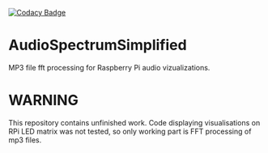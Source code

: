 [![Codacy Badge](https://api.codacy.com/project/badge/Grade/42c2f38e4ab448fd982869f910fb1904)](https://www.codacy.com/manual/Kryszak/AudioSpectrumSimplified?utm_source=github.com&amp;utm_medium=referral&amp;utm_content=Kryszak/AudioSpectrumSimplified&amp;utm_campaign=Badge_Grade)

# AudioSpectrumSimplified
MP3 file fft processing for Raspberry Pi audio vizualizations.

# WARNING 
This repository contains unfinished work. Code displaying visualisations on RPi LED matrix was not tested, so only working part is FFT processing of mp3 files.
